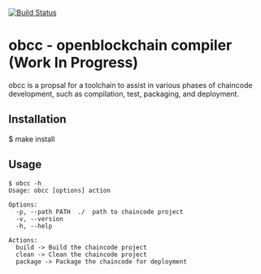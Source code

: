[![Build Status](https://travis-ci.org/ghaskins/obcc.svg?branch=master)](https://travis-ci.org/ghaskins/obcc)

# obcc - openblockchain compiler (Work In Progress)

obcc is a propsal for a toolchain to assist in various phases of chaincode development, such as compilation, test, packaging, and deployment.

## Installation

   $ make install

## Usage

    $ obcc -h
    Usage: obcc [options] action
    
    Options:
      -p, --path PATH  ./  path to chaincode project
      -v, --version
      -h, --help
    
    Actions:
      build -> Build the chaincode project
      clean -> Clean the chaincode project
      package -> Package the chaincode for deployment


